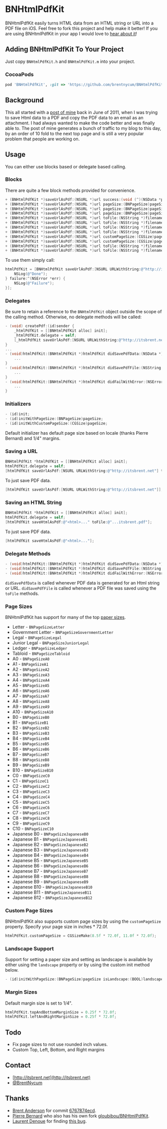 # BNHtmlPdfKit
BNHtmlPdfKit easily turns HTML data from an HTML string or URL into a PDF file on iOS. Feel free to fork this project and help make it better!
If you are using BNHtmlPdfKit in your app I would love to [hear about it](mailto:brentnycum@gmail.com)!
## Adding BNHtmlPdfKit To Your Project
Just copy `BNHtmlPdfKit.h` and `BNHtmlPdfKit.m` into your project.
### CocoaPods
```ruby
pod 'BNHtmlPdfKit', :git => 'https://github.com/brentnycum/BNHtmlPdfKit'
```
## Background
This all started with a [post of mine](http://itsbrent.net/2011/06/printing-converting-uiwebview-to-pdf/) back in June of 2011, when I was trying to save Html data to a PDF and copy the PDF data to an email as an attachment. I had always wanted to make the code better and was finally able to. The post of mine generates a bunch of traffic to my blog to this day, by an order of 10 fold to the next top page and is still a very popular problem that people are working on.
## Usage
You can either use blocks based or delegate based calling.
### Blocks
There are quite a few block methods provided for convenience.
```objective-c
+ (BNHtmlPdfKit *)saveUrlAsPdf:(NSURL *)url success:(void (^)(NSData *pdfData))completion failure:(void (^)(NSError *error))failure;
+ (BNHtmlPdfKit *)saveUrlAsPdf:(NSURL *)url pageSize:(BNPageSize)pageSize success:(void (^)(NSData *pdfData))completion failure:(void (^)(NSError *error))failure;
+ (BNHtmlPdfKit *)saveUrlAsPdf:(NSURL *)url pageSize:(BNPageSize)pageSize isLandscape:(BOOL)landscape success:(void (^)(NSData *pdfData))completion failure:(void (^)(NSError *error))failure;
+ (BNHtmlPdfKit *)saveUrlAsPdf:(NSURL *)url pageSize:(BNPageSize)pageSize isLandscape:(BOOL)landscape topAndBottomMarginSize:(CGFloat)topAndBottom leftAndRightMarginSize:(CGFloat)leftAndRight success:(void (^)(NSData *pdfData))completion failure:(void (^)(NSError *error))failure;
+ (BNHtmlPdfKit *)saveUrlAsPdf:(NSURL *)url toFile:(NSString *)filename success:(void (^)(NSString *filename))completion failure:(void (^)(NSError *error))failure;
+ (BNHtmlPdfKit *)saveUrlAsPdf:(NSURL *)url toFile:(NSString *)filename pageSize:(BNPageSize)pageSize success:(void (^)(NSString *filename))completion failure:(void (^)(NSError *error))failure;
+ (BNHtmlPdfKit *)saveUrlAsPdf:(NSURL *)url toFile:(NSString *)filename pageSize:(BNPageSize)pageSize isLandscape:(BOOL)landscape success:(void (^)(NSString *filename))completion failure:(void (^)(NSError *error))failure;
+ (BNHtmlPdfKit *)saveUrlAsPdf:(NSURL *)url toFile:(NSString *)filename pageSize:(BNPageSize)pageSize isLandscape:(BOOL)landscape topAndBottomMarginSize:(CGFloat)topAndBottom leftAndRightMarginSize:(CGFloat)leftAndRight success:(void (^)(NSString *filename))completion failure:(void (^)(NSError *error))failure;
+ (BNHtmlPdfKit *)saveUrlAsPdf:(NSURL *)url customPageSize:(CGSize)pageSize success:(void (^)(NSData *pdfData))completion failure:(void (^)(NSError *error))failure;
+ (BNHtmlPdfKit *)saveUrlAsPdf:(NSURL *)url customPageSize:(CGSize)pageSize topAndBottomMarginSize:(CGFloat)topAndBottom leftAndRightMarginSize:(CGFloat)leftAndRight success:(void (^)(NSData *pdfData))completion failure:(void (^)(NSError *error))failure;
+ (BNHtmlPdfKit *)saveUrlAsPdf:(NSURL *)url toFile:(NSString *)filename customPageSize:(CGSize)pageSize success:(void (^)(NSString *filename))completion failure:(void (^)(NSError *error))failure;
+ (BNHtmlPdfKit *)saveUrlAsPdf:(NSURL *)url toFile:(NSString *)filename customPageSize:(CGSize)pageSize topAndBottomMarginSize:(CGFloat)topAndBottom leftAndRightMarginSize:(CGFloat)leftAndRight success:(void (^)(NSString *filename))completion failure:(void (^)(NSError *error))failure;
```
To use them simply call:
```objective-c
htmlPdfKit = [BNHtmlPdfKit saveUrlAsPdf:[NSURL URLWithString:@"http://itsbrent.net"] toFile:@"...itsbrent.pdf" pageSize:BNPageSizeA6 success:^(NSString *pdfFileName) {
	NSLog(@"Done");
} failure:^(NSError *err) {
	NSLog(@"Failure");
}];
```
### Delegates
Be sure to retain a reference to the `BNHtmlPdfKit` object outside the scope of the calling method. Otherwise, no delegate methods will be called:
```objective-c
- (void) createPdf:(id)sender {
    _htmlPdfKit = [[BNHtmlPdfKit alloc] init];
    _htmlPdfKit.delegate = self;
    [_htmlPdfKit saveUrlAsPdf:[NSURL URLWithString:@"http://itsbrent.net/index.html"]];
}
...
- (void)htmlPdfKit:(BNHtmlPdfKit *)htmlPdfKit didSavePdfData:(NSData *)data {
	...
}
- (void)htmlPdfKit:(BNHtmlPdfKit *)htmlPdfKit didSavePdfFile:(NSString *)file {
	...
}
- (void)htmlPdfKit:(BNHtmlPdfKit *)htmlPdfKit didFailWithError:(NSError *)error {
	...
}
```
### Initializers
```objective-c
- (id)init;
- (id)initWithPageSize:(BNPageSize)pageSize;
- (id)initWithCustomPageSize:(CGSize)pageSize;
```
Default initializer has default page size based on locale (thanks Pierre Bernard) and 1/4" margins.
### Saving a URL
```objective-c
BNHtmlPdfKit *htmlPdfKit = [[BNHtmlPdfKit alloc] init];
htmlPdfKit.delegate = self;
[htmlPdfKit saveUrlAsPdf:[NSURL URLWithString:@"http://itsbrent.net"] toFile:@"...itsbrent.pdf"];
```
To just save PDF data.
```objective-c
[htmlPdfKit saveUrlAsPdf:[NSURL URLWithString:@"http://itsbrent.net"]];
```
### Saving an HTML String
```objective-c
BNHtmlPdfKit *htmlPdfKit = [[BNHtmlPdfKit alloc] init];
htmlPdfKit.delegate = self;
[htmlPdfKit saveHtmlAsPdf:@"<html>..." toFile:@"...itsbrent.pdf"];
```
To just save PDF data.
```objective-c
[htmlPdfKit saveHtmlAsPdf:@"<html>..."];
```
### Delegate Methods
```objective-c
- (void)htmlPdfKit:(BNHtmlPdfKit *)htmlPdfKit didSavePdfData:(NSData *)data;
- (void)htmlPdfKit:(BNHtmlPdfKit *)htmlPdfKit didSavePdfFile:(NSString *)file;
- (void)htmlPdfKit:(BNHtmlPdfKit *)htmlPdfKit didFailWithError:(NSError *)error;
```
`didSavePdfData` is called whenever PDF data is generated for an Html string or URL. `didSavePdfFile` is called whenever a PDF file was saved using the `toFile` methods.
### Page Sizes
BNHtmlPdfKit has support for many of the top [paper sizes](http://en.wikipedia.org/wiki/Paper_size).
 * Letter - `BNPageSizeLetter`
 * Government Letter - `BNPageSizeGovernmentLetter`
 * Legal - `BNPageSizeLegal`
 * Junior Legal - `BNPageSizeJuniorLegal`
 * Ledger - `BNPageSizeLedger`
 * Tabloid - `BNPageSizeTabloid`
 * A0 - `BNPageSizeA0`
 * A1 - `BNPageSizeA1`
 * A2 - `BNPageSizeA2`
 * A3 - `BNPageSizeA3`
 * A4 - `BNPageSizeA4`
 * A5 - `BNPageSizeA5`
 * A6 - `BNPageSizeA6`
 * A7 - `BNPageSizeA7`
 * A8 - `BNPageSizeA8`
 * A9 - `BNPageSizeA9`
 * A10 - `BNPageSizeA10`
 * B0 - `BNPageSizeB0`
 * B1 - `BNPageSizeB1`
 * B2 - `BNPageSizeB2`
 * B3 - `BNPageSizeB3`
 * B4 - `BNPageSizeB4`
 * B5 - `BNPageSizeB5`
 * B6 - `BNPageSizeB6`
 * B7 - `BNPageSizeB7`
 * B8 - `BNPageSizeB8`
 * B9 - `BNPageSizeB9`
 * B10 - `BNPageSizeB10`
 * C0 - `BNPageSizeC0`
 * C1 - `BNPageSizeC1`
 * C2 - `BNPageSizeC2`
 * C3 - `BNPageSizeC3`
 * C4 - `BNPageSizeC4`
 * C5 - `BNPageSizeC5`
 * C6 - `BNPageSizeC6`
 * C7 - `BNPageSizeC7`
 * C8 - `BNPageSizeC8`
 * C9 - `BNPageSizeC9`
 * C10 - `BNPageSizeC10`
 * Japanese B0 - `BNPageSizeJapaneseB0`
 * Japanese B1 - `BNPageSizeJapaneseB1`
 * Japanese B2 - `BNPageSizeJapaneseB2`
 * Japanese B3 - `BNPageSizeJapaneseB3`
 * Japanese B4 - `BNPageSizeJapaneseB4`
 * Japanese B5 - `BNPageSizeJapaneseB5`
 * Japanese B6 - `BNPageSizeJapaneseB6`
 * Japanese B7 - `BNPageSizeJapaneseB7`
 * Japanese B8 - `BNPageSizeJapaneseB8`
 * Japanese B9 - `BNPageSizeJapaneseB9`
 * Japanese B10 - `BNPageSizeJapaneseB10`
 * Japanese B11 - `BNPageSizeJapaneseB11`
 * Japanese B12 - `BNPageSizeJapaneseB12`
### Custom Page Sizes
BNHtmlPdfKit also supports custom page sizes by using the `customPageSize` property. Specify your page size in inches * 72.0f.
```objective-c
htmlPdfKit.customPageSize = CGSizeMake(8.5f * 72.0f, 11.0f * 72.0f);
```
### Landscape Support
Support for setting a paper size and setting as landscape is available by either using the `landscape` property or by using the custom init method below.
```objective-c
- (id)initWithPageSize:(BNPageSize)pageSize isLandscape:(BOOL)landscape;
```
### Margin Sizes
Default margin size is set to 1/4".
```objective-c
htmlPdfKit.topAndBottomMarginSize = 0.25f * 72.0f;
htmlPdfKit.leftAndRightMarginSize = 0.25f * 72.0f;
```
## Todo
 * Fix page sizes to not use rounded inch values.
 * Custom Top, Left, Bottom, and Right margins
## Contact
 * [http://itsbrent.net](http://itsbrent.net)
 * [@BrentNycum](http://twitter.com/brentnycum)
## Thanks
 * [Brent Anderson](https://github.com/brentjanderson) for commit [6767874ecd](https://github.com/brentnycum/BNHtmlPdfKit/commit/6767874ecd381f1659aaed57a40531b757385e43).
 * [Pierre Bernard](https://github.com/gloubibou) who also has his own fork [gloubibou/BNHtmlPdfKit](https://github.com/gloubibou/BNHtmlPdfKit).
 * [Laurent Denoue](https://twitter.com/ldenoue) for finding [this bug](https://github.com/brentnycum/BNHtmlPdfKit/commit/77b5d51ae3f297bc69f52a9ec7b1db3e19b19786).
